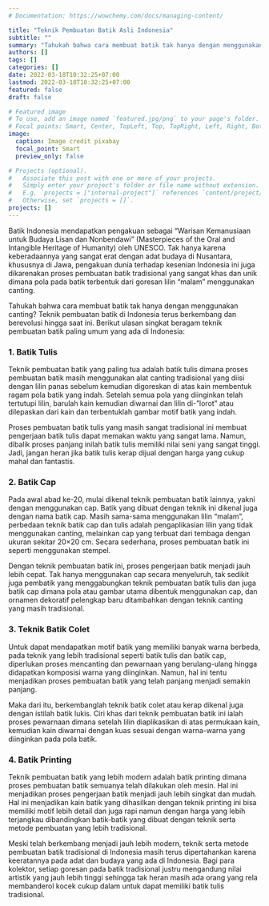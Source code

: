 ```yaml
---
# Documentation: https://wowchemy.com/docs/managing-content/

title: "Teknik Pembuatan Batik Asli Indonesia"
subtitle: ""
summary: "Tahukah bahwa cara membuat batik tak hanya dengan menggunakan canting? Teknik pembuatan batik di Indonesia terus berkembang dan berevolusi hingga saat ini. Berikut ulasan singkat beragam teknik pembuatan batik paling umum yang ada di Indonesia."
authors: []
tags: []
categories: []
date: 2022-03-18T10:32:25+07:00
lastmod: 2022-03-18T10:32:25+07:00
featured: false
draft: false

# Featured image
# To use, add an image named `featured.jpg/png` to your page's folder.
# Focal points: Smart, Center, TopLeft, Top, TopRight, Left, Right, BottomLeft, Bottom, BottomRight.
image:
  caption: Image credit pixabay
  focal_point: Smart
  preview_only: false

# Projects (optional).
#   Associate this post with one or more of your projects.
#   Simply enter your project's folder or file name without extension.
#   E.g. `projects = ["internal-project"]` references `content/project/deep-learning/index.md`.
#   Otherwise, set `projects = []`.
projects: []
---
```


Batik Indonesia mendapatkan pengakuan sebagai “Warisan Kemanusiaan untuk Budaya Lisan dan Nonbendawi” (Masterpieces of the Oral and Intangible Heritage of Humanity) oleh UNESCO. Tak hanya karena keberadaannya yang sangat erat dengan adat budaya di Nusantara, khususnya di Jawa, pengakuan dunia terhadap kesenian Indonesia ini juga dikarenakan proses pembuatan batik tradisional yang sangat khas dan unik dimana pola pada batik terbentuk dari goresan lilin “malam” menggunakan canting. 

Tahukah bahwa cara membuat batik tak hanya dengan menggunakan canting? Teknik pembuatan batik di Indonesia terus berkembang dan berevolusi hingga saat ini. Berikut ulasan singkat beragam teknik pembuatan batik paling umum yang ada di Indonesia:

### 1. Batik Tulis
Teknik pembuatan batik yang paling tua adalah batik tulis dimana proses pembuatan batik masih menggunakan alat canting tradisional yang diisi dengan lilin panas sebelum kemudian digoreskan di atas kain membentuk ragam pola batik yang indah. Setelah semua pola yang diinginkan telah tertutupi lilin, barulah kain kemudian diwarnai dan lilin di-”lorot” atau dilepaskan dari kain dan terbentuklah gambar motif batik yang indah.

Proses pembuatan batik tulis yang masih sangat tradisional ini membuat pengerjaan batik tulis dapat memakan waktu yang sangat lama. Namun, dibalik proses panjang inilah batik tulis memiliki nilai seni yang sangat tinggi. Jadi, jangan heran jika batik tulis kerap dijual dengan harga yang cukup mahal dan fantastis.

### 2. Batik Cap
Pada awal abad ke-20, mulai dikenal teknik pembuatan batik lainnya, yakni dengan menggunakan cap. Batik yang dibuat dengan teknik ini dikenal juga dengan nama batik cap. Masih sama-sama menggunakan lilin “malam”, perbedaan teknik batik cap dan tulis adalah pengaplikasian lilin yang tidak menggunakan canting, melainkan cap yang terbuat dari tembaga dengan ukuran sekitar 20×20 cm. Secara sederhana, proses pembuatan batik ini seperti menggunakan stempel.

Dengan teknik pembuatan batik ini, proses pengerjaan batik menjadi jauh lebih cepat. Tak hanya menggunakan cap secara menyeluruh, tak sedikit juga pembatik yang menggabungkan teknik pembuatan batik tulis dan juga batik cap dimana pola atau gambar utama dibentuk menggunakan cap, dan ornamen dekoratif pelengkap baru ditambahkan dengan teknik canting yang masih tradisional.

### 3. Teknik Batik Colet
Untuk dapat mendapatkan motif batik yang memiliki banyak warna berbeda, pada teknik yang lebih tradisional seperti batik tulis dan batik cap, diperlukan proses mencanting dan pewarnaan yang berulang-ulang hingga didapatkan komposisi warna yang diinginkan. Namun, hal ini tentu menjadikan proses pembuatan batik yang telah panjang menjadi semakin panjang. 

Maka dari itu, berkembanglah teknik batik colet atau kerap dikenal juga dengan istilah batik lukis. Ciri khas dari teknik pembuatan batik ini ialah proses pewarnaan dimana setelah lilin diaplikasikan di atas permukaan kain, kemudian kain diwarnai dengan kuas sesuai dengan warna-warna yang diinginkan pada pola batik.

### 4. Batik Printing
Teknik pembuatan batik yang lebih modern adalah batik printing dimana proses pembuatan batik semuanya telah dilakukan oleh mesin. Hal ini menjadikan proses pengerjaan batik menjadi jauh lebih singkat dan mudah. Hal ini menjadikan kain batik yang dihasilkan dengan teknik printing ini bisa memiliki motif lebih detail dan juga rapi namun dengan harga yang lebih terjangkau dibandingkan batik-batik yang dibuat dengan teknik serta metode pembuatan yang lebih tradisional.

Meski telah berkembang menjadi jauh lebih modern, teknik serta metode pembuatan batik tradisional di Indonesia masih terus dipertahankan karena keeratannya pada adat dan budaya yang ada di Indonesia. Bagi para kolektor, setiap goresan pada batik tradisional justru mengandung nilai artistik yang jauh lebih tinggi sehingga tak heran masih ada orang yang rela membanderol kocek cukup dalam untuk dapat memiliki batik tulis tradisional. 